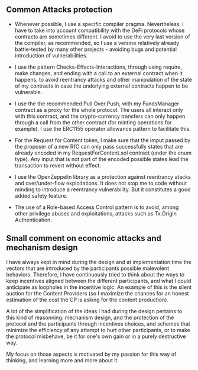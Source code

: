 ## Common Attacks protection

- Whenever possible, I use a specific compiler pragma. Nevertheless, I have to take into account compatibility with the DeFi protocols whose contracts are sometimes different.
I avoid to use the very last version of the compiler, as recommended, so I use a versino relatively already battle-tested by many other projects - avoiding bugs and potential introduction of vulnerabilities.

- I use the pattern Checks-Effects-Interactions, through using require, make changes, and ending with a call to an external contract when it happens, to avoid reentrancy attacks and other manipulation of the state of my contracts in case the underlying external contracts happen to be vulnerable.

- I use the the recommended Pull Over Push, with my FundsManager contract as a proxy for the whole protocol. The users all interact only with this contract, and the crypto-currency transfers can only happen through a call from the other contract (for minting operations for example). I use the ERC1155 operator allowance pattern to facilitate this.

- For the Request for Content token, I make sure that the imput passed by the proposer of a new RfC can only pass successfully states that are already encoded in my RequestForContent.sol contract (under the enum type). Any input that is not part of the encoded possible states lead the transaction to revert without effect. 

- I use the OpenZeppelin library as a protection against reentrancy atacks and over/under-flow exploitations. It does not stop me to code without minding to introduce a reentrancy vulnerability. But it constitutes a good added safety feature.

- The use of a Role-based Access Control pattern is to avoid, among other privilege abuses and exploitations, attacks such as Tx.Origin Authentication.

## Small comment on economic attacks and mechanism design

I have always kept in mind during the design and at implementation time the vectors that are introduced by the participants possible malevolent behaviors.
Therefore, I have continuously tried to think about the ways to keep incentives aligned between the different participants, and what I could anticipate as loopholes in the incentive logic. An example of this is the silent auction for the Content Providers (so I maximize the chances for an honest estimation of the cost the CP is asking for the content production).

A lot of the simplification of the ideas I had during the design pertains to this kind of reasonning: mechanism design, and the protection of the protocol and the participants through incentives choices, and schemes that minimize the efficiency of any attempt to hurt other participants, or to make the protocol misbehave, be it for one's own gain or in a purely destructive way.

My focus on those aspects is motivated by my passion for this way of thinking, and learning more and more about it.
